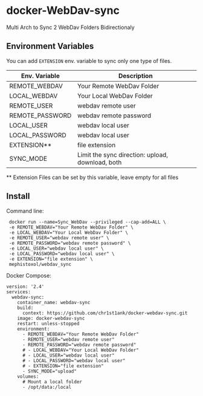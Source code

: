 # docker-WebDav-sync
Multi Arch to Sync 2 WebDav Folders Bidirectionaly

## Environment Variables
You can add ```EXTENSION``` env. variable to sync only one type of files. 

| Env. Variable | Description |
| --- | --- |
| REMOTE_WEBDAV| Your Remote WebDav Folder |
| LOCAL_WEBDAV| Your Local WebDav Folder |
| REMOTE_USER| webdav remote user |
| REMOTE_PASSWORD| webdav remote password |
| LOCAL_USER| webdav local user |
| LOCAL_PASSWORD| webdav local user |
| EXTENSION**| file extension |
| SYNC_MODE | Limit the sync direction: upload, download, both |

** Extension Files can be set by this variable, leave empty for all files

## Install
Command line:
```
 docker run --name=Sync_WebDav --privileged --cap-add=ALL \
 -e REMOTE_WEBDAV="Your Remote WebDav Folder" \
 -e LOCAL_WEBDAV="Your Local WebDav Folder" \
 -e REMOTE_USER="webdav remote user" \
 -e REMOTE_PASSWORD="webdav remote password" \
 -e LOCAL_USER="webdav local user" \
 -e LOCAL_PASSWORD="webdav local user" \
 -e EXTENSION="file extension" \
 mephistoxol/webdav_sync
```

Docker Compose:
```docker-compose
version: '2.4'
services:
  webdav-sync:
    container_name: webdav-sync
    build:
      context: https://github.com/chr1st1ank/docker-webdav-sync.git
    image: docker-webdav-sync
    restart: unless-stopped
    environment:
      - REMOTE_WEBDAV="Your Remote WebDav Folder"
      - REMOTE_USER="webdav remote user"
      - REMOTE_PASSWORD="webdav remote password" 
      # - LOCAL_WEBDAV="Your Local WebDav Folder"
      # - LOCAL_USER="webdav local user"
      # - LOCAL_PASSWORD="webdav local user"
      # - EXTENSION="file extension"
      - SYNC_MODE="upload" 
    volumes:
      # Mount a local folder
      - /opt/data:/local
```
